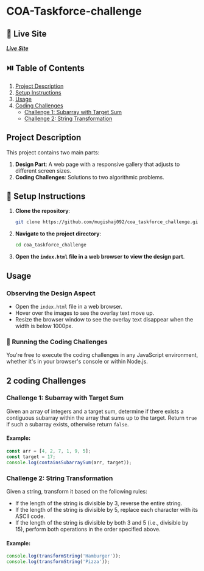 # COA-Taskforce-challenge

## 🧬 Live Site

**_[Live Site](https://coa-taskforce-challenge-test.vercel.app)_**

## ⏯️ Table of Contents

1. [Project Description](#project-description)
2. [Setup Instructions](#setup-instructions)
3. [Usage](#usage)
4. [Coding Challenges](#coding-challenges)
   - [Challenge 1: Subarray with Target Sum](#challenge-subarray-with-target-sum)
   - [Challenge 2: String Transformation](#challenge-string-transformation)

## Project Description

This project contains two main parts:

1. **Design Part**: A web page with a responsive gallery that adjusts to different screen sizes.
2. **Coding Challenges**: Solutions to two algorithmic problems.


## 📍 Setup Instructions

1. **Clone the repository**:
   ```bash
   git clone https://github.com/mugishaj092/coa_taskforce_challenge.git
   ```
2. **Navigate to the project directory**:
   ```bash
   cd coa_taskforce_challenge
   ```
3. **Open the `index.html` file in a web browser to view the design part**.

## Usage

### Observing the Design Aspect

  - Open the `index.html` file in a web browser.
  - Hover over the images to see the overlay text move up.
  - Resize the browser window to see the overlay text disappear when the width is below 1000px.

### 🚀 Running the Coding Challenges

You're free to execute the coding challenges in any JavaScript environment, whether it's in your browser's console or within Node.js.


## 2 coding Challenges

### Challenge 1: Subarray with Target Sum

Given an array of integers and a target sum, determine if there exists a contiguous subarray within the array that sums up to the target. Return `true` if such a subarray exists, otherwise return `false`.

#### Example:

```javascript
const arr = [4, 2, 7, 1, 9, 5];
const target = 17;
console.log(containsSubarraySum(arr, target));
```

### Challenge 2: String Transformation

Given a string, transform it based on the following rules:

- If the length of the string is divisible by 3, reverse the entire string.
- If the length of the string is divisible by 5, replace each character with its ASCII code.
- If the length of the string is divisible by both 3 and 5 (i.e., divisible by 15), perform both operations in the order specified above.

#### Example:

```javascript
console.log(transformString('Hamburger'));
console.log(transformString('Pizza'));
```